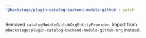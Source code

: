 ```yaml
---
'@backstage/plugin-catalog-backend-module-github': patch
---
```


Removed `catalogModuleGithubOrgEntityProvider`. Import from `@backstage/plugin-catalog-backend-module-github-org` instead.
